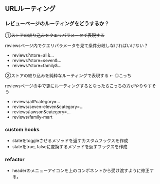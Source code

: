 ## URLルーティング

### レビューページのルーティングをどうするか？

①~~ストアの絞り込みをクエリパラメータで表現する~~

reviewsページ内でクエリパラメータを見て条件分岐しなければいけない？

- reviews?store=all&...
- reviews?store=seven&...
- reivews?store=family&...

②ストアの絞り込みを純粋なルーティングで表現する ⇠ ◎こっち

reviewsページの中で更にルーティングするとなったらこっちの方がやりやすそう

- reviews/all?category=...
- reviews/seven-eleven&category=...
- reviews/lawson&category=...
- reviews/family-mart

### custom hooks

- stateをtoggleさせるメソッドを返すカスタムフックスを作成
- stateをtrue, falseに変換するメソッドを返すフックスを作成

### refactor

- headerのメニューアイコンを上のコンポネントから受け渡すように修正する。
